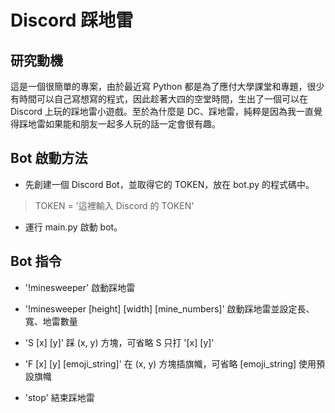 # Discord 踩地雷

## 研究動機
這是一個很簡單的專案，由於最近寫 Python 都是為了應付大學課堂和專題，很少有時間可以自己寫想寫的程式，因此趁著大四的空堂時間，生出了一個可以在 Discord 上玩的踩地雷小遊戲。至於為什麼是 DC、踩地雷，純粹是因為我一直覺得踩地雷如果能和朋友一起多人玩的話一定會很有趣。

## Bot 啟動方法
- 先創建一個 Discord Bot，並取得它的 TOKEN，放在 bot.py 的程式碼中。
> TOKEN = '這裡輸入 Discord 的 TOKEN'
- 運行 main.py 啟動 bot。

## Bot 指令
- '!minesweeper' 啟動踩地雷
- '!minesweeper [height] [width] [mine_numbers]' 啟動踩地雷並設定長、寬、地雷數量

- 'S [x] [y]' 踩 (x, y) 方塊，可省略 S 只打 '[x] [y]'
- 'F [x] [y] [emoji_string]' 在 (x, y) 方塊插旗幟，可省略 [emoji_string] 使用預設旗幟
- 'stop' 結束踩地雷
